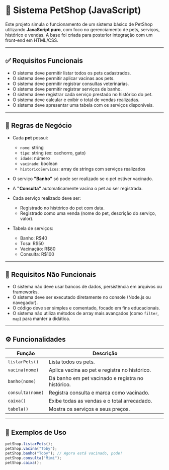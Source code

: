 # 🐾 Sistema PetShop (JavaScript)

Este projeto simula o funcionamento de um sistema básico de PetShop utilizando **JavaScript puro**, com foco no gerenciamento de pets, serviços, histórico e vendas. A base foi criada para posterior integração com um front-end em HTML/CSS.

---

## ✅ Requisitos Funcionais

- O sistema deve permitir listar todos os pets cadastrados.
- O sistema deve permitir aplicar vacinas aos pets.
- O sistema deve permitir registrar consultas veterinárias.
- O sistema deve permitir registrar serviços de banho.
- O sistema deve registrar cada serviço prestado no histórico do pet.
- O sistema deve calcular e exibir o total de vendas realizadas.
- O sistema deve apresentar uma tabela com os serviços disponíveis.

---

## 📌 Regras de Negócio

- Cada **pet** possui:
  - `nome`: string
  - `tipo`: string (ex: cachorro, gato)
  - `idade`: número
  - `vacinado`: boolean
  - `historicoServicos`: array de strings com serviços realizados

- O serviço **"Banho"** só pode ser realizado se o pet estiver vacinado.
- A **"Consulta"** automaticamente vacina o pet ao ser registrada.
- Cada serviço realizado deve ser:
  - Registrado no histórico do pet com data.
  - Registrado como uma venda (nome do pet, descrição do serviço, valor).

- Tabela de serviços:
  - Banho: R$40
  - Tosa: R$50
  - Vacinação: R$80
  - Consulta: R$100

---

## 🚫 Requisitos Não Funcionais

- O sistema não deve usar bancos de dados, persistência em arquivos ou frameworks.
- O sistema deve ser executado diretamente no console (Node.js ou navegador).
- O código deve ser simples e comentado, focado em fins educacionais.
- O sistema não utiliza métodos de array mais avançados (como `filter`, `map`) para manter a didática.

---

## ⚙️ Funcionalidades

| Função         | Descrição |
|----------------|-----------|
| `listarPets()` | Lista todos os pets. |
| `vacina(nome)` | Aplica vacina ao pet e registra no histórico. |
| `banho(nome)`  | Dá banho em pet vacinado e registra no histórico. |
| `consulta(nome)` | Registra consulta e marca como vacinado. |
| `caixa()`      | Exibe todas as vendas e o total arrecadado. |
| `tabela()`     | Mostra os serviços e seus preços. |

---

## 🧪 Exemplos de Uso

```js
petShop.listarPets();
petShop.vacina("Toby");
petShop.banho("Toby"); // Agora está vacinado, pode!
petShop.consulta("Mimi");
petShop.caixa();
